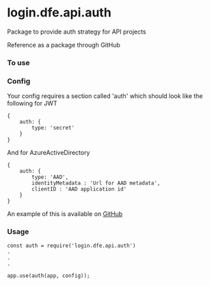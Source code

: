 # login.dfe.api.auth

Package to provide auth strategy for API projects

Reference as a package through GitHub

### To use

### Config

Your config requires a section called 'auth' which should look like the following for JWT

```
{
    auth: {
        type: 'secret'
    }
}
```

And for AzureActiveDirectory
```
{
    auth: {
        type: 'AAD',
        identityMetadata : 'Url for AAD metadata',
        clientID : 'AAD application id'
    }
}
```

An example of this is available on [GitHub](https://github.com/DFE-Digital/login.dfe.hot-config/blob/master/config/login.dfe.hot-config.dev.json)

### Usage
```
const auth = require('login.dfe.api.auth')
.
.
.

app.use(auth(app, config));
```